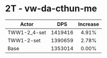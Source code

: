 # 2T - vw-da-cthun-me
| Actor | DPS | Increase |
|---|:---:|:---:|
|TWW1-2_4-set|1419416|4.91%|
|TWW1-2-set|1390659|2.78%|
|Base|1353014|0.00%|
